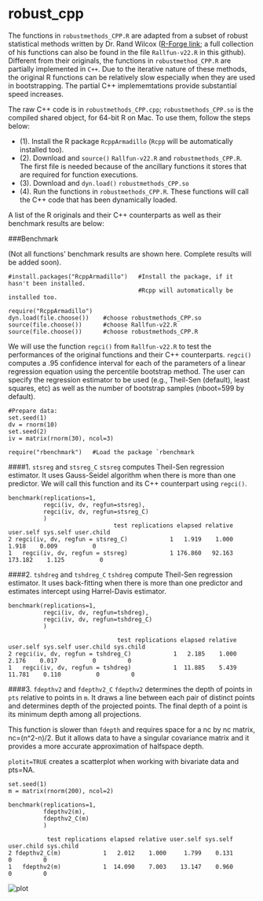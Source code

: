 robust_cpp
==========

The functions in `robustmethods_CPP.R` are adapted from a subset of robust statistical methods written by Dr. Rand Wilcox ([R-Forge link](https://r-forge.r-project.org/projects/wrs/); a full collection of his functions can also be found in the file `Rallfun-v22.R` in this github). Different from their originals, the functions in `robustmethod_CPP.R` are partially implemented in `C++`. Due to the iterative nature of these methods, the original R functions can be relatively slow especially when they are used in bootstrapping. The partial C++ implememtations provide substantial speed increases.

The raw C++ code is in `robustmethods_CPP.cpp`; `robustmethods_CPP.so` is the compiled shared object, for 64-bit R on Mac. To use them, follow the steps below:

* (1). Install the R package `RcppArmadillo` (`Rcpp` will be automatically installed too).
* (2). Download and `source()` `Rallfun-v22.R` and `robustmethods_CPP.R`. The first file is needed because of the ancillary functions it stores that are required for function executions.
* (3). Download and `dyn.load()` `robustmethods_CPP.so`
* (4). Run the functions in `robustmethods_CPP.R`. These functions will call the C++ code that has been dynamically loaded.


A list of the R originals and their C++ counterparts as well as their benchmark results are below:


###Benchmark

(Not all functions' benchmark results are shown here. Complete results will be added soon).

    #install.packages("RcppArmadillo")   #Install the package, if it hasn't been installed. 
                                         #Rcpp will automatically be installed too.
    
    require("RcppArmadillo")
    dyn.load(file.choose())    #choose robustmethods_CPP.so
    source(file.choose())      #choose Rallfun-v22.R
    source(file.choose())      #choose robustmethods_CPP.R
    
We will use the function `regci()` from `Rallfun-v22.R` to test the performances of the original functions and their C++ counterparts. `regci()` computes a .95 confidence interval for each of the parameters of a linear regression equation using the percentile bootstrap method. The user can specify the regression estimator to be used (e.g., Theil-Sen (default), least squares, etc) as well as the number of bootstrap samples (nboot=599 by default).

    #Prepare data:
    set.seed(1)
    dv = rnorm(10)
    set.seed(2)
    iv = matrix(rnorm(30), ncol=3)
  
    require("rbenchmark")   #Load the package `rbenchmark

####1. `stsreg` and `stsreg_C`
`stsreg`  computes Theil-Sen regression estimator. It uses Gauss-Seidel algorithm when there is more than one predictor. We will call this function and its C++ counterpart using `regci()`.


    benchmark(replications=1, 
              regci(iv, dv, regfun=stsreg),
              regci(iv, dv, regfun=stsreg_C)
              )
                                  test replications elapsed relative user.self sys.self user.child
    2 regci(iv, dv, regfun = stsreg_C)            1   1.919    1.000     1.918    0.009          0
    1   regci(iv, dv, regfun = stsreg)            1 176.860   92.163   173.182    1.125          0
  




####2. `tshdreg` and `tshdreg_C`
`tshdreg` compute Theil-Sen regression estimator. It uses back-fitting when there is more than one predictor and estimates intercept using Harrel-Davis estimator.


    benchmark(replications=1, 
              regci(iv, dv, regfun=tshdreg),
              regci(iv, dv, regfun=tshdreg_C)
              )

                                   test replications elapsed relative user.self sys.self user.child sys.child
    2 regci(iv, dv, regfun = tshdreg_C)            1   2.185    1.000     2.176    0.017          0         0
    1   regci(iv, dv, regfun = tshdreg)            1  11.885    5.439    11.781    0.110          0         0



####3. `fdepthv2` and `fdepthv2_C`
`fdepthv2` determines the depth of points in `pts` relative to points in `m`. It draws a line between each pair of distinct points and determines depth of the projected points. The final depth of a point is its minimum depth among all projections.

This function is slower than `fdepth` and requires space for a nc by nc matrix, nc=(n^2-n)/2. But it allows data to have a singular covariance matrix and it provides a more accurate approximation of halfspace depth. 

`plotit=TRUE` creates a scatterplot when working with bivariate data and pts=NA.

    set.seed(1)
    m = matrix(rnorm(200), ncol=2)
    
    benchmark(replications=1, 
              fdepthv2(m),
              fdepthv2_C(m)
              )

               test replications elapsed relative user.self sys.self user.child sys.child
    2 fdepthv2_C(m)            1   2.012    1.000     1.799    0.131          0         0
    1   fdepthv2(m)            1  14.090    7.003    13.147    0.960          0         0


![plot](http://img844.imageshack.us/img844/7411/spp.png)

